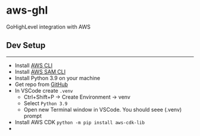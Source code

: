 # aws-ghl
GoHighLevel integration with AWS

## Dev Setup
-----------------
* Install [AWS CLI](https://docs.aws.amazon.com/cli/latest/userguide/getting-started-install.html)
* Install [AWS SAM CLI](https://docs.aws.amazon.com/serverless-application-model/latest/developerguide/install-sam-cli.html)
* Install Python 3.9 on your machine
* Get repo from [GitHub](https://github.com/dignava/aws-ghl)
* In VSCode create `.venv`
  * Ctrl+Shift+P -> Create Environment -> venv
  * Select `Python 3.9`
  * Open new Terminal window in VSCode. You should seee (.venv) prompt
* Install AWS CDK
`python -m pip install aws-cdk-lib`
* 